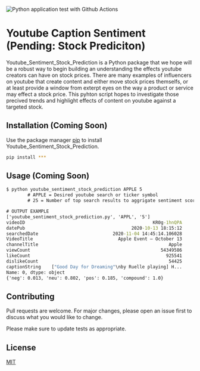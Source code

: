 ![Python application test with Github Actions](https://github.com/Cloblak/youtube_sentiment_stock_prediction/workflows/Python%20application%20test%20with%20Github%20Actions/badge.svg)

# Youtube Caption Sentiment (Pending: Stock Prediciton)

Youtube_Sentiment_Stock_Prediction is a Python package that we hope will be a 
robust way to begin building an understanding the effects youtube creators 
can have on stock prices.  There are many examples of influencers on youtube
that create content and either move stock prices themselfs, or at least provide
a window from exterpt eyes on the way a product or service may effect a stock
price.  This pyhton script hopes to investigate those precived trends and 
highlight effects of content on youtube against a targeted stock. 

## Installation (Coming Soon)

Use the package manager [pip](https://pip.pypa.io/en/stable/) to install 
Youtube_Sentiment_Stock_Prediction.

```bash
pip install ***
```

## Usage (Coming Soon)

```cmd line
$ python youtube_sentiment_stock_prediction APPLE 5       
        # APPLE = Desired youtube search or ticker symbol 
        # 25 = Number of top search results to aggrigate sentiment score from

# OUTPUT EXAMPLE
['youtube_sentiment_stock_prediction.py', 'APPL', '5']
videoID                                                KR0g-1hnQPA
datePub                                        2020-10-13 18:15:12
searchedDate                            2020-11-04 14:45:14.106028
VideoTitle                                Apple Event — October 13
channelTitle                                                 Apple
viewCount                                                 54349586
likeCount                                                   925541
dislikeCount                                                 54425
captionString    ["Good Day for Dreaming"\nby Ruelle playing] H...
Name: 0, dtype: object
{'neg': 0.013, 'neu': 0.802, 'pos': 0.185, 'compound': 1.0}
```

## Contributing
Pull requests are welcome. For major changes, please open an issue first to discuss what you would like to change.

Please make sure to update tests as appropriate.

## License
[MIT](https://choosealicense.com/licenses/mit/)